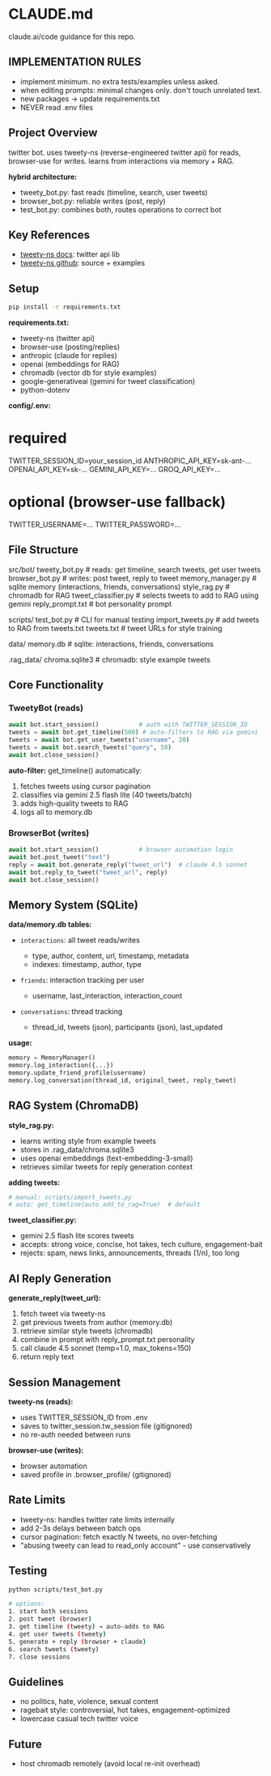 # CLAUDE.md

claude.ai/code guidance for this repo.

## IMPLEMENTATION RULES

- implement minimum. no extra tests/examples unless asked.
- when editing prompts: minimal changes only. don't touch unrelated text.
- new packages → update requirements.txt
- NEVER read .env files

## Project Overview

twitter bot. uses tweety-ns (reverse-engineered twitter api) for reads, browser-use for writes. learns from interactions via memory + RAG.

**hybrid architecture:**
- tweety_bot.py: fast reads (timeline, search, user tweets)
- browser_bot.py: reliable writes (post, reply)
- test_bot.py: combines both, routes operations to correct bot

## Key References

- [tweety-ns docs](https://mahrtayyab.github.io/tweety_docs/): twitter api lib
- [tweety-ns github](https://github.com/mahrtayyab/tweety): source + examples

## Setup

```bash
pip install -r requirements.txt
```

**requirements.txt:**
- tweety-ns (twitter api)
- browser-use (posting/replies)
- anthropic (claude for replies)
- openai (embeddings for RAG)
- chromadb (vector db for style examples)
- google-generativeai (gemini for tweet classification)
- python-dotenv

**config/.env:**

# required
TWITTER_SESSION_ID=your_session_id
ANTHROPIC_API_KEY=sk-ant-...
OPENAI_API_KEY=sk-...
GEMINI_API_KEY=...
GROQ_API_KEY=...

# optional (browser-use fallback)
TWITTER_USERNAME=...
TWITTER_PASSWORD=...


## File Structure

src/bot/
  tweety_bot.py       # reads: get timeline, search tweets, get user tweets
  browser_bot.py      # writes: post tweet, reply to tweet
  memory_manager.py   # sqlite memory (interactions, friends, conversations)
  style_rag.py        # chromadb for RAG
  tweet_classifier.py # selects tweets to add to RAG using gemini
  reply_prompt.txt    # bot personality prompt

scripts/
  test_bot.py         # CLI for manual testing
  import_tweets.py    # add tweets to RAG from tweets.txt
  tweets.txt          # tweet URLs for style training

data/
  memory.db           # sqlite: interactions, friends, conversations

.rag_data/
  chroma.sqlite3      # chromadb: style example tweets

## Core Functionality

### TweetyBot (reads)

```python
await bot.start_session()           # auth with TWITTER_SESSION_ID
tweets = await bot.get_timeline(500) # auto-filters to RAG via gemini
tweets = await bot.get_user_tweets("username", 20)
tweets = await bot.search_tweets("query", 50)
await bot.close_session()
```

**auto-filter:** get_timeline() automatically:
1. fetches tweets using cursor pagination
2. classifies via gemini 2.5 flash lite (40 tweets/batch)
3. adds high-quality tweets to RAG
4. logs all to memory.db

### BrowserBot (writes)

```python
await bot.start_session()           # browser automation login
await bot.post_tweet("text")
reply = await bot.generate_reply("tweet_url")  # claude 4.5 sonnet
await bot.reply_to_tweet("tweet_url", reply)
await bot.close_session()
```

## Memory System (SQLite)

**data/memory.db tables:**

- `interactions`: all tweet reads/writes
  - type, author, content, url, timestamp, metadata
  - indexes: timestamp, author, type

- `friends`: interaction tracking per user
  - username, last_interaction, interaction_count

- `conversations`: thread tracking
  - thread_id, tweets (json), participants (json), last_updated

**usage:**
```python
memory = MemoryManager()
memory.log_interaction({...})
memory.update_friend_profile(username)
memory.log_conversation(thread_id, original_tweet, reply_tweet)
```

## RAG System (ChromaDB)

**style_rag.py:**
- learns writing style from example tweets
- stores in .rag_data/chroma.sqlite3
- uses openai embeddings (text-embedding-3-small)
- retrieves similar tweets for reply generation context

**adding tweets:**
```python
# manual: scripts/import_tweets.py
# auto: get_timeline(auto_add_to_rag=True)  # default
```

**tweet_classifier.py:**
- gemini 2.5 flash lite scores tweets
- accepts: strong voice, concise, hot takes, tech culture, engagement-bait
- rejects: spam, news links, announcements, threads (1/n), too long

## AI Reply Generation

**generate_reply(tweet_url):**
1. fetch tweet via tweety-ns
2. get previous tweets from author (memory.db)
3. retrieve similar style tweets (chromadb)
4. combine in prompt with reply_prompt.txt personality
5. call claude 4.5 sonnet (temp=1.0, max_tokens=150)
6. return reply text

## Session Management

**tweety-ns (reads):**
- uses TWITTER_SESSION_ID from .env
- saves to twitter_session.tw_session file (gitignored)
- no re-auth needed between runs

**browser-use (writes):**
- browser automation
- saved profile in .browser_profile/ (gitignored)

## Rate Limits

- tweety-ns: handles twitter rate limits internally
- add 2-3s delays between batch ops
- cursor pagination: fetch exactly N tweets, no over-fetching
- "abusing tweety can lead to read_only account" - use conservatively

## Testing

```bash
python scripts/test_bot.py

# options:
1. start both sessions
2. post tweet (browser)
3. get timeline (tweety) → auto-adds to RAG
4. get user tweets (tweety)
5. generate + reply (browser + claude)
6. search tweets (tweety)
7. close sessions
```

## Guidelines

- no politics, hate, violence, sexual content
- ragebait style: controversial, hot takes, engagement-optimized
- lowercase casual tech twitter voice

## Future

- host chromadb remotely (avoid local re-init overhead)
